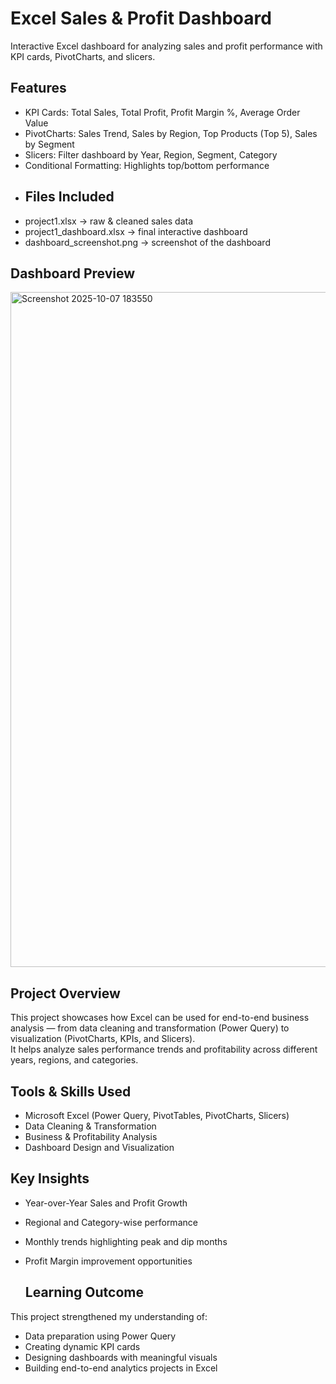 # Excel Sales & Profit Dashboard
Interactive Excel dashboard for analyzing sales and profit performance with KPI cards, PivotCharts, and slicers.
## Features
- KPI Cards: Total Sales, Total Profit, Profit Margin %, Average Order Value
- PivotCharts: Sales Trend, Sales by Region, Top Products (Top 5), Sales by Segment
- Slicers: Filter dashboard by Year, Region, Segment, Category
- Conditional Formatting: Highlights top/bottom performance
- ## Files Included
- project1.xlsx → raw & cleaned sales data
- project1_dashboard.xlsx → final interactive dashboard
- dashboard_screenshot.png → screenshot of the dashboard
 ## Dashboard Preview
<img width="1920" height="1080" alt="Screenshot 2025-10-07 183550" src="https://github.com/user-attachments/assets/c14ce902-6046-4884-856b-a1a2e46ab7ee" />

## Project Overview
This project showcases how Excel can be used for end-to-end business analysis — from data cleaning and transformation (Power Query) to visualization (PivotCharts, KPIs, and Slicers).  
It helps analyze sales performance trends and profitability across different years, regions, and categories.

## Tools & Skills Used
- Microsoft Excel (Power Query, PivotTables, PivotCharts, Slicers)
- Data Cleaning & Transformation
- Business & Profitability Analysis
- Dashboard Design and Visualization
  
 ## Key Insights
- Year-over-Year Sales and Profit Growth
- Regional and Category-wise performance
- Monthly trends highlighting peak and dip months
- Profit Margin improvement opportunities
  
  ## Learning Outcome
This project strengthened my understanding of:
- Data preparation using Power Query
- Creating dynamic KPI cards
- Designing dashboards with meaningful visuals
- Building end-to-end analytics projects in Excel



